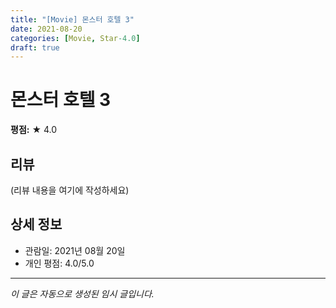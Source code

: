 ```yaml
---
title: "[Movie] 몬스터 호텔 3"
date: 2021-08-20
categories: [Movie, Star-4.0]
draft: true
---
```


# 몬스터 호텔 3

**평점:** ★ 4.0

## 리뷰

(리뷰 내용을 여기에 작성하세요)

## 상세 정보

- 관람일: 2021년 08월 20일
- 개인 평점: 4.0/5.0

---

*이 글은 자동으로 생성된 임시 글입니다.*
